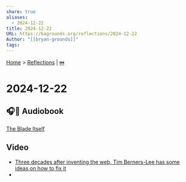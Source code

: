 ```yaml
---
share: true
aliases:
  - 2024-12-22
title: 2024-12-22
URL: https://bagrounds.org/reflections/2024-12-22
Author: "[[bryan-grounds]]"
tags: 
---
```

[Home](../index.md) > [Reflections](./index.md) | [⏮️](./2024-12-21.md)  
# 2024-12-22  
## 🎧📖 Audiobook  
[The Blade Itself](../books/the-blade-itself.md)  
  
## Video  
- [Three decades after inventing the web, Tim Berners-Lee has some ideas on how to fix it](../videos/three-decades-after-inventing-the-web-tim-berners-lee-has-some-ideas-on-how-to-fix-it.md)  
-   
